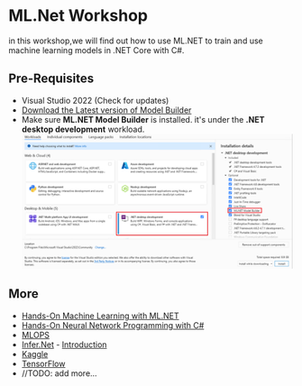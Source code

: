 # ML.Net Workshop
in this workshop,we will find out how to use ML.NET to train and use machine learning models in .NET Core with C#.


## Pre-Requisites
-  Visual Studio 2022 (Check for updates)
-  [Download the Latest version of Model Builder](https://marketplace.visualstudio.com/items?itemName=MLNET.ModelBuilder2022&WT.mc_id=dotnet-35129-website)
-  Make sure **ML.NET Model Builder** is installed. it's under the **.NET desktop development** workload.
  ![](assets/vs-installer-model-builder.png)
  
 
## More

- [Hands-On Machine Learning with ML.NET](https://www.packtpub.com/product/hands-on-machine-learning-with-mlnet/9781789801781)
- [Hands-On Neural Network Programming with C#](https://www.packtpub.com/product/hands-on-neural-network-programming-with-c/9781789612011)
- [MLOPS](https://ml-ops.org/)
- [Infer.Net](https://github.com/dotnet/infer) - [Introduction](https://dotnet.github.io/infer/InferNet_Intro.pdf)
- [Kaggle](https://www.kaggle.com/)
- [TensorFlow](https://www.tensorflow.org/)
- //TODO: add more...